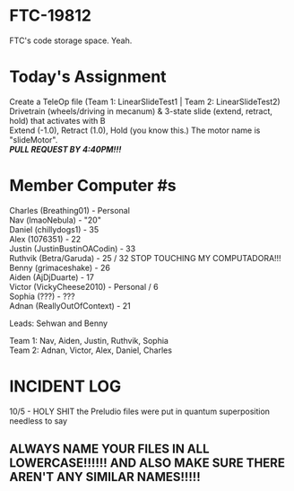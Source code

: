 # FTC-19812
FTC's code storage space. Yeah.

# Today's Assignment
Create a TeleOp file (Team 1: LinearSlideTest1 | Team 2: LinearSlideTest2) <br>
Drivetrain (wheels/driving in mecanum) & 3-state slide (extend, retract, hold) that activates with B <br>
Extend (-1.0), Retract (1.0), Hold (you know this.) The motor name is "slideMotor". <br>
***PULL REQUEST BY 4:40PM!!!***

# Member Computer #s
Charles (Breathing01) - Personal <br>
Nav (lmaoNebula) - "20" <br>
Daniel (chillydogs1) - 35 <br>
Alex (1076351) - 22 <br>
Justin (JustinBustinOACodin) - 33 <br>
Ruthvik (Betra/Garuda) - 25 / 32 STOP TOUCHING MY COMPUTADORA!!! <br>
Benny (grimaceshake) - 26 <br>
Aiden (AjDjDuarte) - 17 <br>
Victor (VickyCheese2010) - Personal / 6 <br>
Sophia (???) - ??? <br>
Adnan (ReallyOutOfContext) - 21 <br>

Leads: Sehwan and Benny <br>

Team 1: Nav, Aiden, Justin, Ruthvik, Sophia <br>
Team 2: Adnan, Victor, Alex, Daniel, Charles
# INCIDENT LOG
10/5 - HOLY SHIT the Preludio files were put in quantum superposition needless to say

## ALWAYS NAME YOUR FILES IN ALL LOWERCASE!!!!!! AND ALSO MAKE SURE THERE AREN'T ANY SIMILAR NAMES!!!!!
